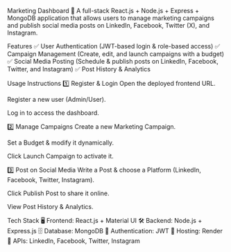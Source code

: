 Marketing Dashboard 🚀
A full-stack React.js + Node.js + Express + MongoDB application that allows users to manage marketing campaigns and publish social media posts on LinkedIn, Facebook, Twitter (X), and Instagram.

Features
✅ User Authentication (JWT-based login & role-based access)
✅ Campaign Management (Create, edit, and launch campaigns with a budget)
✅ Social Media Posting (Schedule & publish posts on LinkedIn, Facebook, Twitter, and Instagram)
✅ Post History & Analytics

 Usage Instructions
1️⃣ Register & Login
Open the deployed frontend URL.

Register a new user (Admin/User).

Log in to access the dashboard.

2️⃣ Manage Campaigns
Create a new Marketing Campaign.

Set a Budget & modify it dynamically.

Click Launch Campaign to activate it.

3️⃣ Post on Social Media
Write a Post & choose a Platform (LinkedIn, Facebook, Twitter, Instagram).

Click Publish Post to share it online.

View Post History & Analytics.

 Tech Stack
🖥️ Frontend: React.js + Material UI
🛠️ Backend: Node.js + Express.js
🗄️ Database: MongoDB
🔐 Authentication: JWT
📡 Hosting: Render
🔗 APIs: LinkedIn, Facebook, Twitter, Instagram
